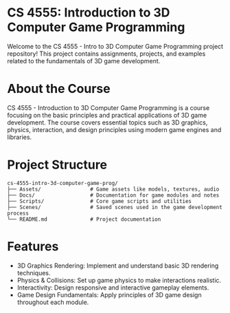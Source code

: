 # CS 4555: Introduction to 3D Computer Game Programming

Welcome to the CS 4555 - Intro to 3D Computer Game Programming project repository! This project contains assignments, projects, and examples related to the fundamentals of 3D game development.

# About the Course

CS 4555 - Introduction to 3D Computer Game Programming is a course focusing on the basic principles and practical applications of 3D game development. The course covers essential topics such as 3D graphics, physics, interaction, and design principles using modern game engines and libraries.

# Project Structure
    
    cs-4555-intro-3d-computer-game-prog/
    ├── Assets/                # Game assets like models, textures, audio
    ├── Docs/                  # Documentation for game modules and notes
    ├── Scripts/               # Core game scripts and utilities
    ├── Scenes/                # Saved scenes used in the game development process
    └── README.md              # Project documentation
    

# Features

- 3D Graphics Rendering: Implement and understand basic 3D rendering techniques.
- Physics & Collisions: Set up game physics to make interactions realistic.
- Interactivity: Design responsive and interactive gameplay elements.
- Game Design Fundamentals: Apply principles of 3D game design throughout each module.